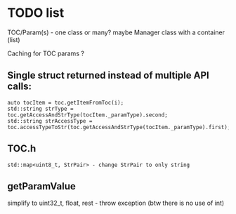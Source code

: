 # TODO list
TOC/Param(s) - one class or many? maybe Manager class with a container (list)

Caching for TOC params ?

## Single struct returned instead of multiple API calls:
    auto tocItem = toc.getItemFromToc(i);
    std::string strType = toc.getAccessAndStrType(tocItem._paramType).second;
    std::string strAccessType = toc.accessTypeToStr(toc.getAccessAndStrType(tocItem._paramType).first);
        
## TOC.h
    std::map<uint8_t, StrPair> - change StrPair to only string


## getParamValue
simplify to uint32_t, float, rest - throw exception (btw there is no use of int)
            

